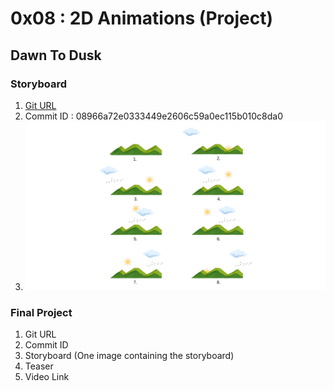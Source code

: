 # 0x08 : 2D Animations (Project)

## Dawn To Dusk 

### Storyboard

1. [Git URL](https://github.com/Anshul1811/CG_Project)
2. Commit ID : 08966a72e0333449e2606c59a0ec115b010c8da0
3. ![DawnToDusk](./102117146_102117154-0x08-DawnToDusk-storyboard.png)

### Final Project

1. Git URL
2. Commit ID
3. Storyboard (One image containing the storyboard)
4. Teaser
5. Video Link
